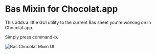 # Bas Mixin for Chocolat.app

This adds a little GUI utility to the current Bas sheet you're working on in
Chocolat.app.

Simply press command-b.

![Bas Chocolat Mixin UI](http://cgiffard.com/github/bas/bas-gui.png)

